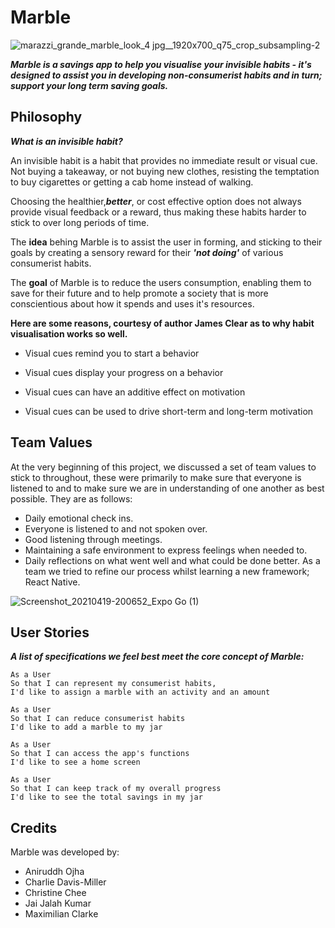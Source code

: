 # Marble

![marazzi_grande_marble_look_4 jpg__1920x700_q75_crop_subsampling-2](https://user-images.githubusercontent.com/75075773/114753713-b0419f80-9d4f-11eb-844d-3e48915fb921.jpg)

<strong><em>Marble is a savings app to help you visualise your invisible habits - it's designed to assist you in developing non-consumerist habits and in turn; support your long term saving goals.</em></strong>

## Philosophy

<strong><em>What is an invisible habit?</strong></em>

An invisible habit is a habit that provides no immediate result or visual cue. Not buying a takeaway, or not buying new clothes, resisting the temptation to buy cigarettes or getting a cab home instead of walking.

Choosing the healthier,<strong><em>better</strong></em>, or cost effective option does not always provide visual feedback or a reward, thus making these habits harder to stick to over long periods of time.

The <strong>idea</strong> behing Marble is to assist the user in forming, and sticking to their goals by creating a sensory reward for their <strong><em>'not doing'</strong></em> of various consumerist habits.

The <strong>goal</strong> of Marble is to reduce the users consumption, enabling them to save for their future and to help promote a society that is more conscientious about how it spends and uses it's resources.

<strong>Here are some reasons, courtesy of author James Clear as to why habit visualisation works so well.</strong>

- Visual cues remind you to start a behavior

- Visual cues display your progress on a behavior

* Visual cues can have an additive effect on motivation

* Visual cues can be used to drive short-term and long-term motivation

## Team Values

At the very beginning of this project, we discussed a set of team values to stick to throughout, these were primarily to make sure that everyone is listened to and to make sure we are in understanding of one another as best possible. They are as follows:

- Daily emotional check ins.
- Everyone is listened to and not spoken over.
- Good listening through meetings.
- Maintaining a safe environment to express feelings when needed to.
- Daily reflections on what went well and what could be done better. As a team we tried to refine our process whilst learning a new framework; React Native.

![Screenshot_20210419-200652_Expo Go (1)](https://user-images.githubusercontent.com/75075773/115293860-bff62500-a14f-11eb-987a-f68cfa946f73.jpg)

## User Stories

<strong><em>A list of specifications we feel best meet the core concept of Marble:</em></strong>

```
As a User
So that I can represent my consumerist habits,
I'd like to assign a marble with an activity and an amount
```

```
As a User
So that I can reduce consumerist habits
I'd like to add a marble to my jar
```

```
As a User
So that I can access the app's functions
I'd like to see a home screen
```

```
As a User
So that I can keep track of my overall progress
I'd like to see the total savings in my jar
```

## Credits

Marble was developed by:

- Aniruddh Ojha
- Charlie Davis-Miller
- Christine Chee
- Jai Jalah Kumar
- Maximilian Clarke
